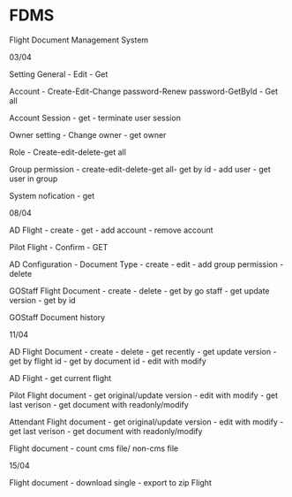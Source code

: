 # FDMS
Flight Document Management System

03/04

Setting General - Edit - Get

Account - Create-Edit-Change password-Renew password-GetById - Get all

Account Session - get - terminate user session

Owner setting - Change owner - get owner

Role - Create-edit-delete-get all

Group permission - create-edit-delete-get all- get by id - add user - get user in  group

System nofication - get

08/04

AD Flight - create - get - add account - remove account

Pilot Flight - Confirm - GET

AD Configuration - Document Type - create - edit - add group permission - delete

GOStaff Flight Document - create - delete - get by go staff - get update version - get by id

GOStaff Document history

11/04

AD Flight Document - create - delete - get recently - get update version - get by flight id - get by document id - edit with modify

AD Flight - get current flight

Pilot Flight document - get original/update version - edit with modify - get last verison - get document with readonly/modify

Attendant Flight document - get original/update version - edit with modify - get last verison - get document with readonly/modify

Flight document - count cms file/ non-cms file

15/04

Flight document - download single - export to zip Flight 

